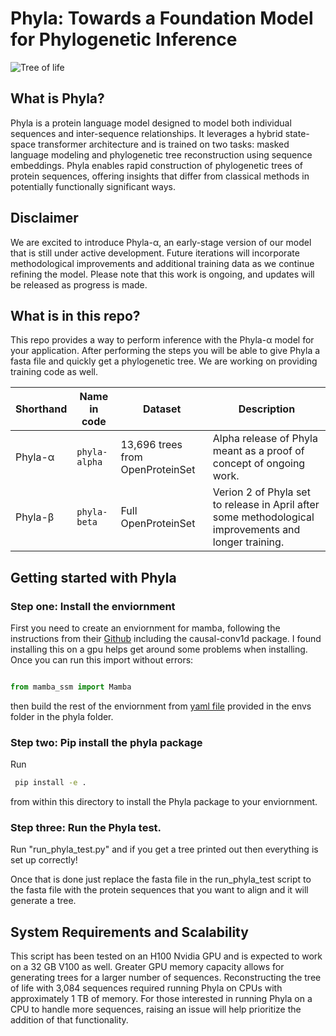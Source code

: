 # Phyla: Towards a Foundation Model for Phylogenetic Inference

![Tree of life](img/16S_sequences.png)

## What is Phyla? 

Phyla is a protein language model designed to model both individual sequences and inter-sequence relationships. It leverages a hybrid state-space transformer architecture and is trained on two tasks: masked language modeling and phylogenetic tree reconstruction using sequence embeddings. Phyla enables rapid construction of phylogenetic trees of protein sequences, offering insights that differ from classical methods in potentially functionally significant ways.

## Disclaimer

We are excited to introduce Phyla-α, an early-stage version of our model that is still under active development. Future iterations will incorporate methodological improvements and additional training data as we continue refining the model. Please note that this work is ongoing, and updates will be released as progress is made.

## What is in this repo?

This repo provides a way to perform inference with the Phyla-α model for your application. After performing the steps you will be able to give Phyla a fasta file and quickly get a phylogenetic tree. We are working on providing training code as well.


| Shorthand | Name in code           | Dataset | Description  |
|-----------|-----------------------------|---------|--------------|
| Phyla-α    | `phyla-alpha`       | 13,696 trees from OpenProteinSet  | Alpha release of Phyla meant as a proof of concept of ongoing work. |
| Phyla-β   | `phyla-beta`         | Full OpenProteinSet | Verion 2 of Phyla set to release in April after some methodological improvements and longer training. |


## Getting started with Phyla

### Step one: Install the enviornment

First you need to create an enviornment for mamba, following the instructions from their [Github](https://github.com/state-spaces/mamba) including the causal-conv1d package. I found installing this on a gpu helps get around some problems when installing. Once you can run this import without errors:

```python

from mamba_ssm import Mamba

```

then build the rest of the enviornment from [yaml file](https://github.com/mims-harvard/Phyla/blob/main/phyla/env/enviornment.yaml) provided in the envs folder in the phyla folder.

### Step two: Pip install the phyla package

Run 

```sh
 pip install -e .
```

from within this directory to install the Phyla package to your enviornment.

### Step three: Run the Phyla test.

Run "run_phyla_test.py" and if you get a tree printed out then everything is set up correctly! 

Once that is done just replace the fasta file in the run_phyla_test script to the fasta file with the protein sequences that you want to align and it will generate a tree.

## System Requirements and Scalability 

This script has been tested on an H100 Nvidia GPU and is expected to work on a 32 GB V100 as well. Greater GPU memory capacity allows for generating trees for a larger number of sequences. Reconstructing the tree of life with 3,084 sequences required running Phyla on CPUs with approximately 1 TB of memory. For those interested in running Phyla on a CPU to handle more sequences, raising an issue will help prioritize the addition of that functionality.

   
